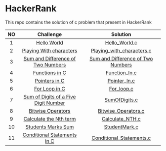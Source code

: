 # HackerRank
This repo contains the solution of c problem that present in HackerRank



| NO           | Challenge                                                                                                                                              | Solution      |
|  :---:       |     :---:                                                                                                                                              |    :---:      |
| 1            |[ Hello World](https://www.hackerrank.com/challenges/hello-world-c/problem)                                                                             | [Hello_World.c](https://github.com/abdelrhmanelgharib/HackerRank/blob/main/Easy/Hello_World.c)      |
| 2            |[Playing With characters](https://www.hackerrank.com/challenges/playing-with-characters/problem)                                                        | [Playing_with_characters.c](https://github.com/abdelrhmanelgharib/HackerRank/blob/main/Easy/Playing_with_characters.c) |
| 3            | [Sum and Difference of Two Numbers](https://www.hackerrank.com/challenges/sum-numbers-c/problem)                                                       | [Sum and Difference of Two Numbers](https://github.com/abdelrhmanelgharib/HackerRank/blob/main/Easy/Sum_Difference.c)  |
| 4            |[Functions in C](https://www.hackerrank.com/challenges/functions-in-c/problem)                                                                          |[Function_In.c](https://github.com/abdelrhmanelgharib/HackerRank/blob/main/Easy/Function_In.c)                           |
|5             |[Pointers in C](https://www.hackerrank.com/challenges/pointer-in-c/problem)                                                                             |[Pointer_In.c](https://github.com/abdelrhmanelgharib/HackerRank/blob/main/Easy/Pointer_In.c)       |
|6             |[For Loop in C](https://www.hackerrank.com/challenges/for-loop-in-c/problem)                                                                            |[For_loop.c](https://github.com/abdelrhmanelgharib/HackerRank/blob/main/Easy/For_loop.c)           |
|7             |[Sum of Digits of a Five Digit Number](https://www.hackerrank.com/challenges/sum-of-digits-of-a-five-digit-number/problem)                              |[SumOfDigits.c](https://github.com/abdelrhmanelgharib/HackerRank/blob/main/Easy/SumOfDigits.c)       |
|8             |[Bitwise Operators](https://www.hackerrank.com/challenges/bitwise-operators-in-c/problem)                                                               |[Bitwise_Operators.c](https://github.com/abdelrhmanelgharib/HackerRank/blob/main/Easy/Bitwise_Operators.c) |
|9             |[Calculate the Nth term](https://www.hackerrank.com/challenges/recursion-in-c/problem)                                                                  |[Calculate_NTH.c](https://github.com/abdelrhmanelgharib/HackerRank/blob/main/Easy/Calculate_NTH.c)         |
|       10     |[Students Marks Sum](https://www.hackerrank.com/challenges/students-marks-sum/problem)                                                                  |[StudentMark.c](https://github.com/abdelrhmanelgharib/HackerRank/blob/main/Easy/StudentMark.c)         |
|       11     |[Conditional Statements in C](https://www.hackerrank.com/challenges/conditional-statements-in-c/problem)                                                |[Conditional_Statements.c](https://github.com/abdelrhmanelgharib/HackerRank/blob/main/Easy/Conditional_Statements.c) |                                                                                                      |
